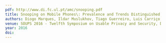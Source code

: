 ```yaml
---
pdf: http://www.di.fc.ul.pt/amc/snooping.pdf
title: Snooping on Mobile Phones\: Prevalence and Trends Distinguished Paper Award
authors: Diogo Marques, Ildar Muslukhov, Tiago Guerreiro, Luis Carriço, Konstantin Beznosov
venue: SOUPS 2016 - Twelfth Symposium on Usable Privacy and Security, Denver, USA, June, 2016
year: 2016
doi: 
---
```

